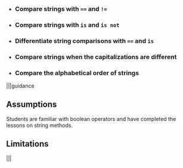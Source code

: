 * ### Compare strings with `==` and `!=`
* ### Compare strings with `is` and `is not`
* ### Differentiate string comparisons with `==` and `is`
* ### Compare strings when the capitalizations are different
* ### Compare the alphabetical order of strings

|||guidance
## Assumptions
Students are familiar with boolean operators and have completed the lessons on string methods.

## Limitations

|||
